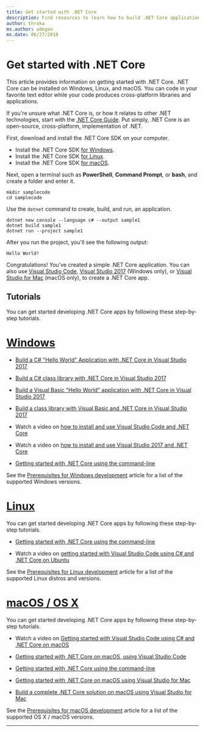 ```yaml
---
title: Get started with .NET Core
description: Find resources to learn how to build .NET Core applications on Windows, Linux and macOS.
author: thraka
ms.author: adegeo
ms.date: 06/27/2018
---
```


# Get started with .NET Core

This article provides information on getting started with .NET Core. .NET Core can be installed on Windows, Linux, and macOS. You can code in your favorite text editor while your code produces cross-platform libraries and applications. 

If you're unsure what .NET Core is, or how it relates to other .NET technologies, start with the [.NET Core Guide](./). Put simply, .NET Core is an open-source, cross-platform, implementation of .NET.

First, download and install the .NET Core SDK on your computer.

* Install the .NET Core SDK [for Windows](https://www.microsoft.com/net/download/windows).
* Install the .NET Core SDK [for Linux](https://www.microsoft.com/net/download/linux).
* Install the .NET Core SDK [for macOS](https://www.microsoft.com/net/download/macos).

Next, open a terminal such as **PowerShell**, **Command Prompt**, or **bash**, and create a folder and enter it.

```console
mkdir samplecode
cd samplecode
```

Use the `dotnet` command to create, build, and run, an application.

```console
dotnet new console --language c# --output sample1
dotnet build sample1
dotnet run --project sample1
```

After you run the project, you'll see the following output:

```console
Hello World!
```

Congratulations! You've created a simple .NET Core application. You can also use [Visual Studio Code](tutorials/with-visual-studio-code.md), [Visual Studio 2017](tutorials/with-visual-studio.md) (Windows only), or [Visual Studio for Mac](tutorials/using-on-mac-vs.md) (macOS only), to create a .NET Core app.

## Tutorials

You can get started developing .NET Core apps by following these step-by-step tutorials.

# [Windows](#tab/windows)

* [Build a C# "Hello World" Application with .NET Core in Visual Studio 2017](./tutorials/with-visual-studio.md)

* [Build a C# class library with .NET Core in Visual Studio 2017](./tutorials/library-with-visual-studio.md)

* [Build a Visual Basic "Hello World" application with .NET Core in Visual Studio 2017](./tutorials/vb-with-visual-studio.md)

* [Build a class library with Visual Basic and .NET Core in Visual Studio 2017](./tutorials/vb-library-with-visual-studio.md)  

* Watch a video on [how to install and use Visual Studio Code and .NET Core](https://channel9.msdn.com/Blogs/dotnet/Get-started-with-VS-Code-using-CSharp-and-NET-Core/)

* Watch a video on [how to install and use Visual Studio 2017 and .NET Core](https://channel9.msdn.com/Blogs/dotnet/Get-Started-NET-Core-Visual-Studio-2017/)

* [Getting started with .NET Core using the command-line](tutorials/using-with-xplat-cli.md)

See the [Prerequisites for Windows development](windows-prerequisites.md) article for a list of the supported Windows versions.

# [Linux](#tab/linux)

You can get started developing .NET Core apps by following these step-by-step tutorials.

* [Getting started with .NET Core using the command-line](tutorials/using-with-xplat-cli.md)

* Watch a video on [getting started with Visual Studio Code using C# and .NET Core on Ubuntu](https://channel9.msdn.com/Blogs/dotnet/Get-started-with-VS-Code-Csharp-dotnet-Core-Ubuntu)

See the [Prerequisites for Linux development](linux-prerequisites.md) article for a list of the supported Linux distros and versions.

# [macOS / OS X](#tab/mac)

You can get started developing .NET Core apps by following these step-by-step tutorials.

* Watch a video on [Getting started with Visual Studio Code using C# and .NET Core on macOS](https://channel9.msdn.com/Blogs/dotnet/Get-started-VSCode-NET-Core-Mac)

* [Getting started with .NET Core on macOS, using Visual Studio Code](tutorials/using-on-macos.md)

* [Getting started with .NET Core using the command-line](tutorials/using-with-xplat-cli.md)

* [Getting started with .NET Core on macOS using Visual Studio for Mac](tutorials/using-on-mac-vs.md)

* [Build a complete .NET Core solution on macOS using Visual Studio for Mac](tutorials/using-on-mac-vs-full-solution.md)

See the [Prerequisites for macOS development](macos-prerequisites.md) article for a list of the supported OS X / macOS versions.

***